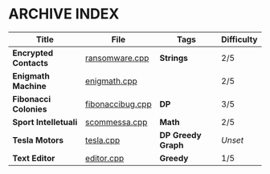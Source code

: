 # ARCHIVE INDEX

| Title                  | File                                                    | Tags                        | Difficulty |
| ---------------------- | ------------------------------------------------------- | --------------------------- | ---------- |
| **Encrypted Contacts** | [ransomware.cpp](Encrypted_Contacts/ransomware.cpp)     | **Strings**                 | 2/5        |
| **Enigmath Machine**   | [enigmath.cpp](Enigmath_Machine/enigmath.cpp)           |                             | 2/5        |
| **Fibonacci Colonies** | [fibonaccibug.cpp](Fibonacci_Colonies/fibonaccibug.cpp) | **DP**                      | 3/5        |
| **Sport Intelletuali** | [scommessa.cpp](Sport_intellettuali/scommessa.cpp)      | **Math**                    | 2/5        |
| **Tesla Motors**       | [tesla.cpp](Tesla_Motors/tesla.cpp)                     | **DP** **Greedy** **Graph** | *Unset*    |
| **Text Editor**        | [editor.cpp](Text_Editor/editor.cpp)                    | **Greedy**                  | 1/5        |

